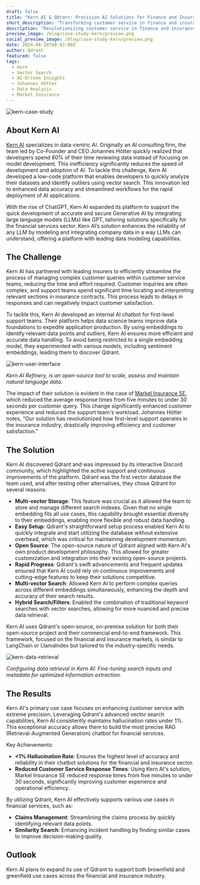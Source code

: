 ```yaml
---
draft: false
title: "Kern AI & Qdrant: Precision AI Solutions for Finance and Insurance"
short_description: "Transforming customer service in finance and insurance with vector search-based retrieval.</p>"
description: "Revolutionizing customer service in finance and insurance by leveraging vector search for faster responses and improved operational efficiency."
preview_image: /blog/case-study-kern/preview.png
social_preview_image: /blog/case-study-kern/preview.png
date: 2024-08-28T00:02:00Z
author: Qdrant
featured: false
tags:
  - Kern
  - Vector Search
  - AI-Driven Insights
  - Johannes Hötter 
  - Data Analysis
  - Markel Insurance
---
```


![kern-case-study](/blog/case-study-kern/kern-case-study.png)

## About Kern AI

[Kern AI](https://kern.ai/) specializes in data-centric AI. Originally an AI consulting firm, the team led by Co-Founder and CEO Johannes Hötter quickly realized that developers spend 80% of their time reviewing data instead of focusing on model development. This inefficiency significantly reduces the speed of development and adoption of AI. To tackle this challenge, Kern AI developed a low-code platform that enables developers to quickly analyze their datasets and identify outliers using vector search. This innovation led to enhanced data accuracy and streamlined workflows for the rapid deployment of AI applications.

With the rise of ChatGPT, Kern AI expanded its platform to support the quick development of accurate and secure Generative AI by integrating large language models (LLMs) like GPT, tailoring solutions specifically for the financial services sector. Kern AI’s solution enhances the reliability of any LLM by modeling and integrating company data in a way LLMs can understand, offering a platform with leading data modeling capabilities.

## The Challenge

Kern AI has partnered with leading insurers to efficiently streamline the process of managing complex customer queries within customer service teams, reducing the time and effort required. Customer inquiries are often complex, and support teams spend significant time locating and interpreting relevant sections in insurance contracts. This process leads to delays in responses and can negatively impact customer satisfaction.

To tackle this, Kern AI developed an internal AI chatbot for first-level support teams. Their platform helps data science teams improve data foundations to expedite application production. By using embeddings to identify relevant data points and outliers, Kern AI ensures more efficient and accurate data handling. To avoid being restricted to a single embedding model, they experimented with various models, including sentiment embeddings, leading them to discover Qdrant.

![kern-user-interface](/blog/case-study-kern/kern-user-interface.png)

*Kern AI Refinery, is an open-source tool to scale, assess and maintain natural language data.*

The impact of their solution is evident in the case of [Markel Insurance SE](https://www.markel.com/), which reduced the average response times from five minutes to under 30 seconds per customer query. This change significantly enhanced customer experience and reduced the support team's workload. Johannes Hötter notes, "Our solution has revolutionized how first-level support operates in the insurance industry, drastically improving efficiency and customer satisfaction."

## The Solution

Kern AI discovered Qdrant and was impressed by its interactive Discord community, which highlighted the active support and continuous improvements of the platform. Qdrant was the first vector database the team used, and after testing other alternatives, they chose Qdrant for several reasons:

- **Multi-vector Storage**: This feature was crucial as it allowed the team to store and manage different search indexes. Given that no single embedding fits all use cases, this capability brought essential diversity to their embeddings, enabling more flexible and robust data handling.
- **Easy Setup**: Qdrant's straightforward setup process enabled Kern AI to quickly integrate and start utilizing the database without extensive overhead, which was critical for maintaining development momentum.
- **Open Source**: The open-source nature of Qdrant aligned with Kern AI's own product development philosophy. This allowed for greater customization and integration into their existing open-source projects.
- **Rapid Progress**: Qdrant's swift advancements and frequent updates ensured that Kern AI could rely on continuous improvements and cutting-edge features to keep their solutions competitive.
- **Multi-vector Search**: Allowed Kern AI to perform complex queries across different embeddings simultaneously, enhancing the depth and accuracy of their search results.
- **Hybrid Search/Filters**: Enabled the combination of traditional keyword searches with vector searches, allowing for more nuanced and precise data retrieval.

Kern AI uses Qdrant's open-source, on-premise solution for both their open-source project and their commercial end-to-end framework. This framework, focused on the financial and insurance markets, is similar to LangChain or LlamaIndex but tailored to the industry-specific needs.

![kern-data-retrieval](/blog/case-study-kern/kern-data-retrieval.png)

*Configuring data retrieval in Kern AI: Fine-tuning search inputs and metadata for optimized information extraction.*

## The Results

Kern AI's primary use case focuses on enhancing customer service with extreme precision. Leveraging Qdrant's advanced vector search capabilities, Kern AI consistently maintains hallucination rates under 1%. This exceptional accuracy allows them to build the most precise RAG (Retrieval-Augmented Generation) chatbot for financial services.

Key Achievements:

- **<1% Hallucination Rate**: Ensures the highest level of accuracy and reliability in their chatbot solutions for the financial and insurance sector.
- **Reduced Customer Service Response Times**: Using Kern AI's solution, Markel Insurance SE reduced response times from five minutes to under 30 seconds, significantly improving customer experience and operational efficiency.

By utilizing Qdrant, Kern AI effectively supports various use cases in financial services, such as:

- **Claims Management**: Streamlining the claims process by quickly identifying relevant data points.
- **Similarity Search**: Enhancing incident handling by finding similar cases to improve decision-making quality.

## Outlook

Kern AI plans to expand its use of Qdrant to support both brownfield and greenfield use cases across the financial and insurance industry.